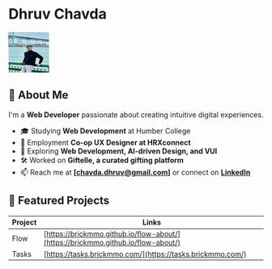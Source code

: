# Dhruv Chavda

![Photo of Dhruv](/images/dhruvchavda.jpg "Photo of Dhruv")

## 🚀 About Me

I'm a **Web Developer** passionate about creating intuitive digital experiences.

- 🎓 Studying **Web Development** at Humber College
- 💼 Employment **Co-op UX Designer at HRXconnect**
- 🌱 Exploring **Web Development, AI-driven Design, and VUI**
- 🛠️ Worked on **Giftelle, a curated gifting platform**
- 📫 Reach me at **[chavda.dhruv@gmail.com]** or connect on **[LinkedIn](https://www.linkedin.com/in/dhruv-chavda-220775214/)**


## 📌 Featured Projects
| Project | Links                                                                            |
| ------- | -------------------------------------------------------------------------------- |
| Flow    | [https://brickmmo.github.io/flow-about/](https://brickmmo.github.io/flow-about/) |
| Tasks   | [https://tasks.brickmmo.com/](https://tasks.brickmmo.com/)                       |

